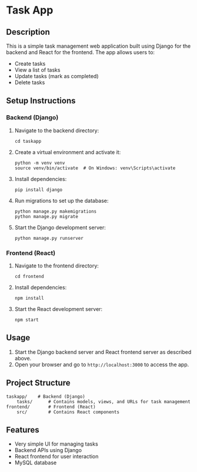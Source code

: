 
# Task App
## Description
This is a simple task management web application built using Django for the backend and React for the frontend. The app allows users to:
- Create tasks
- View a list of tasks
- Update tasks (mark as completed)
- Delete tasks

## Setup Instructions

### Backend (Django)
1. Navigate to the backend directory:
   ```
   cd taskapp
   ```
2. Create a virtual environment and activate it:
   ```
   python -m venv venv
   source venv/bin/activate  # On Windows: venv\Scripts\activate
   ```
3. Install dependencies:
   ```
   pip install django
   ```
4. Run migrations to set up the database:
   ```
   python manage.py makemigrations
   python manage.py migrate
   ```
5. Start the Django development server:
   ```
   python manage.py runserver
   ```

### Frontend (React)
1. Navigate to the frontend directory:
   ```
   cd frontend
   ```
2. Install dependencies:
   ```
   npm install
   ```
3. Start the React development server:
   ```
   npm start
   ```

## Usage
1. Start the Django backend server and React frontend server as described above.
2. Open your browser and go to `http://localhost:3000` to access the app.

## Project Structure
```
taskapp/    # Backend (Django)
    tasks/      # Contains models, views, and URLs for task management
frontend/       # Frontend (React)
    src/        # Contains React components
```

## Features
- Very simple UI for managing tasks
- Backend APIs using Django
- React frontend for user interaction
- MySQL database
